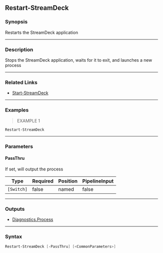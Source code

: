 Restart-StreamDeck
------------------

### Synopsis
Restarts the StreamDeck application

---

### Description

Stops the StreamDeck application, waits for it to exit, and launches a new process

---

### Related Links
* [Start-StreamDeck](Start-StreamDeck.md)

---

### Examples
> EXAMPLE 1

```PowerShell
Restart-StreamDeck
```

---

### Parameters
#### **PassThru**
If set, will output the process

|Type      |Required|Position|PipelineInput|
|----------|--------|--------|-------------|
|`[Switch]`|false   |named   |false        |

---

### Outputs
* [Diagnostics.Process](https://learn.microsoft.com/en-us/dotnet/api/System.Diagnostics.Process)

---

### Syntax
```PowerShell
Restart-StreamDeck [-PassThru] [<CommonParameters>]
```
